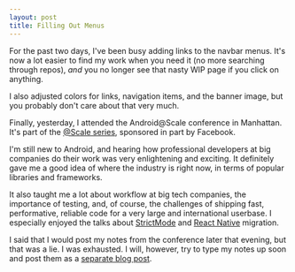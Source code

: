 ```yaml
---
layout: post
title: Filling Out Menus
---
```


For the past two days, I've been busy adding links to the navbar menus. It's now a lot easier to find my work when you need it (no more searching through repos), *and* you no longer see that nasty WIP page if you click on anything.

I also adjusted colors for links, navigation items, and the banner image, but you probably don't care about that very much.

Finally, yesterday, I attended the Android@Scale conference in Manhattan. It's part of the [@Scale series](https://atscaleconference.com/), sponsored in part by Facebook.

I'm still new to Android, and hearing how professional developers at big companies do their work was very enlightening and exciting. It definitely gave me a good idea of where the industry is right now, in terms of popular libraries and frameworks. 

It also taught me a lot about workflow at big tech companies, the importance of testing, and, of course, the challenges of shipping fast, performative, reliable code for a very large and international userbase. I especially enjoyed the talks about [StrictMode](https://developer.android.com/reference/android/os/StrictMode.html) and [React Native](https://facebook.github.io/react-native/) migration. 

I said that I would post my notes from the conference later that evening, but that was a lie. I was exhausted. I will, however, try to type my notes up soon and post them as a [separate blog post](https://martyav.github.io/2018-02-01-notes-on-React-Native/).
